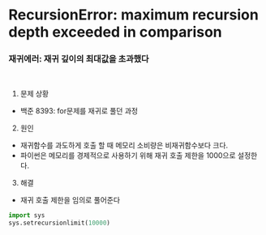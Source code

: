 # RecursionError: maximum recursion depth exceeded in comparison

### 재귀에러: 재귀 깊이의 최대값을 초과했다
<br>

1. 문제 상황
* 백준 8393: for문제를 재귀로 풀던 과정

2. 원인
* 재귀함수를 과도하게 호출 할 때 메모리 소비량은 비재귀함수보다 크다.
* 파이썬은 메모리를 경제적으로 사용하기 위해 재귀 호출 제한을 1000으로 설정한다.

3. 해결
* 재귀 호출 제한을 임의로 풀어준다

```py
import sys
sys.setrecursionlimit(10000)
```
